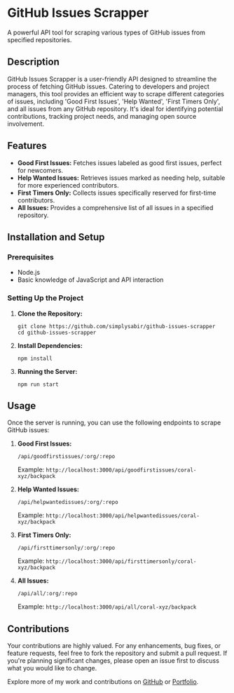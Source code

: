 
# GitHub Issues Scrapper

A powerful API tool for scraping various types of GitHub issues from specified repositories.

## Description
GitHub Issues Scrapper is a user-friendly API designed to streamline the process of fetching GitHub issues. Catering to developers and project managers, this tool provides an efficient way to scrape different categories of issues, including 'Good First Issues', 'Help Wanted', 'First Timers Only', and all issues from any GitHub repository. It's ideal for identifying potential contributions, tracking project needs, and managing open source involvement.

## Features
- **Good First Issues:** Fetches issues labeled as good first issues, perfect for newcomers.
- **Help Wanted Issues:** Retrieves issues marked as needing help, suitable for more experienced contributors.
- **First Timers Only:** Collects issues specifically reserved for first-time contributors.
- **All Issues:** Provides a comprehensive list of all issues in a specified repository.

## Installation and Setup

### Prerequisites
- Node.js
- Basic knowledge of JavaScript and API interaction

### Setting Up the Project
1. **Clone the Repository:**
   ```
   git clone https://github.com/simplysabir/github-issues-scrapper
   cd github-issues-scrapper
   ```

2. **Install Dependencies:**
   ```
   npm install
   ```

3. **Running the Server:**
   ```
   npm run start
   ```

## Usage
Once the server is running, you can use the following endpoints to scrape GitHub issues:

1. **Good First Issues:**
   ```
   /api/goodfirstissues/:org/:repo
   ```
   Example: `http://localhost:3000/api/goodfirstissues/coral-xyz/backpack`

2. **Help Wanted Issues:**
   ```
   /api/helpwantedissues/:org/:repo
   ```
   Example: `http://localhost:3000/api/helpwantedissues/coral-xyz/backpack`

3. **First Timers Only:**
   ```
   /api/firsttimersonly/:org/:repo
   ```
   Example: `http://localhost:3000/api/firsttimersonly/coral-xyz/backpack`

4. **All Issues:**
   ```
   /api/all/:org/:repo
   ```
   Example: `http://localhost:3000/api/all/coral-xyz/backpack`

## Contributions
Your contributions are highly valued. For any enhancements, bug fixes, or feature requests, feel free to fork the repository and submit a pull request. If you're planning significant changes, please open an issue first to discuss what you would like to change.

Explore more of my work and contributions on [GitHub](https://github.com/simplysabir) or [Portfolio](https://simplysabir.live/).
